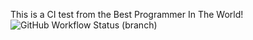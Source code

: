This is a CI test from the Best Programmer In The World!
![GitHub Workflow Status (branch)](https://img.shields.io/github/actions/workflow/status/wellington40715/sem/main.yml?branch=master)